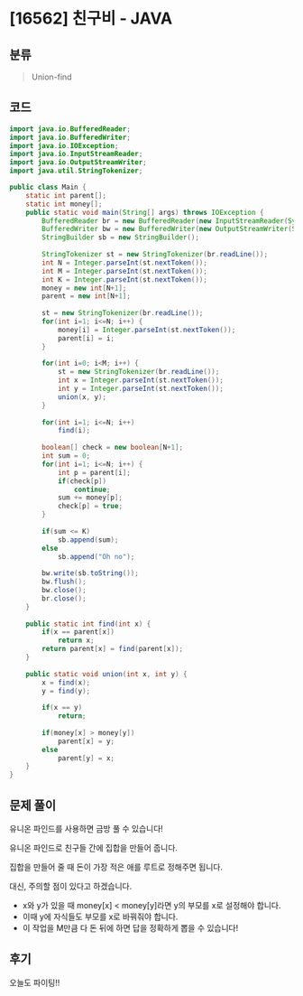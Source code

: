 # [16562] 친구비 - JAVA

## 분류
> Union-find

## 코드
```java
import java.io.BufferedReader;
import java.io.BufferedWriter;
import java.io.IOException;
import java.io.InputStreamReader;
import java.io.OutputStreamWriter;
import java.util.StringTokenizer;

public class Main {
	static int parent[];
	static int money[];
	public static void main(String[] args) throws IOException {
		BufferedReader br = new BufferedReader(new InputStreamReader(System.in));
		BufferedWriter bw = new BufferedWriter(new OutputStreamWriter(System.out));
		StringBuilder sb = new StringBuilder();
		
		StringTokenizer st = new StringTokenizer(br.readLine());
		int N = Integer.parseInt(st.nextToken());
		int M = Integer.parseInt(st.nextToken());
		int K = Integer.parseInt(st.nextToken());
		money = new int[N+1];
		parent = new int[N+1];
		
		st = new StringTokenizer(br.readLine());
		for(int i=1; i<=N; i++) {
			money[i] = Integer.parseInt(st.nextToken());
			parent[i] = i;
		}
		
		for(int i=0; i<M; i++) {
			st = new StringTokenizer(br.readLine());
			int x = Integer.parseInt(st.nextToken());
			int y = Integer.parseInt(st.nextToken());
			union(x, y);
		}
		
		for(int i=1; i<=N; i++)
			find(i);
		
		boolean[] check = new boolean[N+1];
		int sum = 0;
		for(int i=1; i<=N; i++) {
			int p = parent[i];
			if(check[p])
				continue;
			sum += money[p];
			check[p] = true;
		}
		
		if(sum <= K)
			sb.append(sum);
		else
			sb.append("Oh no");
		
		bw.write(sb.toString());
		bw.flush();
		bw.close();
		br.close();
	}
	
	public static int find(int x) {
		if(x == parent[x])
			return x;
		return parent[x] = find(parent[x]);
	}
	
	public static void union(int x, int y) {
		x = find(x);
		y = find(y);
		
		if(x == y)
			return;
		
		if(money[x] > money[y])
			parent[x] = y;	
		else 
			parent[y] = x;
	}
}
```

## 문제 풀이
유니온 파인드를 사용하면 금방 풀 수 있습니다!

유니온 파인드로 친구들 간에 집합을 만들어 줍니다.

집합을 만들어 줄 때 돈이 가장 적은 애를 루트로 정해주면 됩니다.

대신, 주의할 점이 있다고 하겠습니다.
   - x와 y가 있을 때 money[x] < money[y]라면 y의 부모를 x로 설정해야 합니다.
   - 이때 y에 자식들도 부모를 x로 바꿔줘야 합니다.
   - 이 작업을 M만큼 다 돈 뒤에 하면 답을 정확하게 뽑을 수 있습니다!

## 후기
오늘도 파이팅!!